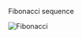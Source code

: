 Fibonacci sequence

![Fibonacci](https://user-images.githubusercontent.com/63661281/130706882-582c5baf-3e48-4cae-802f-07a445df928a.png)
